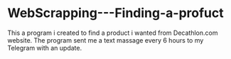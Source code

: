 # WebScrapping---Finding-a-profuct
This a program i created to find a product i wanted from Decathlon.com website. The program sent me a text massage every 6 hours to my Telegram with an update.
